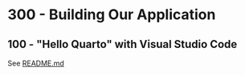 # 300 - Building Our Application

## 100 - "Hello Quarto" with Visual Studio Code

See [README.md](./100/README.md)
